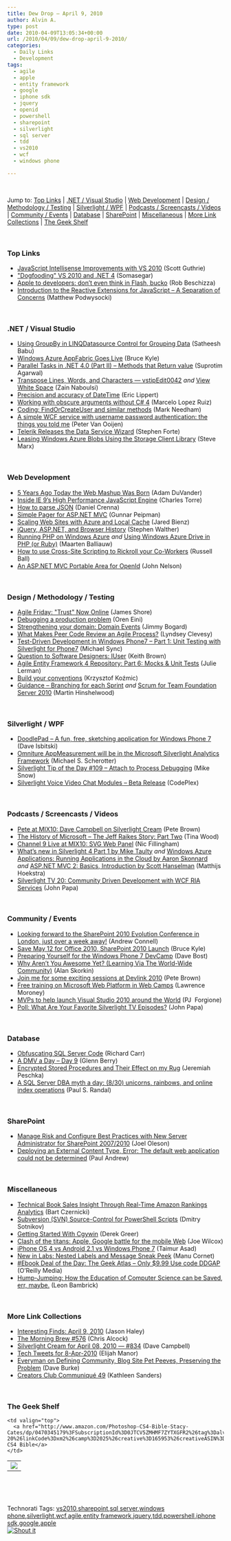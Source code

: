 ```yaml
---
title: Dew Drop – April 9, 2010
author: Alvin A.
type: post
date: 2010-04-09T13:05:34+00:00
url: /2010/04/09/dew-drop-april-9-2010/
categories:
  - Daily Links
  - Development
tags:
  - agile
  - apple
  - entity framework
  - google
  - iphone sdk
  - jquery
  - openid
  - powershell
  - sharepoint
  - silverlight
  - sql server
  - tdd
  - vs2010
  - wcf
  - windows phone

---
```

&#160;

Jump to: [Top Links][1] | [.NET / Visual Studio][2] | [Web Development][3] | [Design / Methodology / Testing][4] | [Silverlight / WPF][5] | [Podcasts / Screencasts / Videos][6] | [Community / Events][7] | [Database][8] | [SharePoint][9] | [Miscellaneous][10] | [More Link Collections][11] | [The Geek Shelf][12] 

&#160;

### <a name="top"></a>Top Links

  * [JavaScript Intellisense Improvements with VS 2010][13] (Scott Guthrie)
  * ["Dogfooding" VS 2010 and .NET 4][14] (Somasegar)
  * [Apple to developers: don&#8217;t even think in Flash, bucko][15] (Rob Beschizza)
  * [Introduction to the Reactive Extensions for JavaScript – A Separation of Concerns][16] (Matthew Podwysocki)

&#160;

### <a name="dotnet"></a>.NET / Visual Studio

  * [Using GroupBy in LINQDatasource Control for Grouping Data][17] (Satheesh Babu)
  * [Windows Azure AppFabric Goes Live][18] (Bruce Kyle)
  * [Parallel Tasks in .NET 4.0 (Part II) – Methods that Return value][19] (Suprotim Agarwal)
  * [Transpose Lines, Words, and Characters &#8212; vstipEdit0042][20] _and_&#160;[View White Space][21] (Zain Naboulsi)
  * [Precision and accuracy of DateTime][22] (Eric Lippert)
  * [Working with obscure arguments without C# 4][23] (Marcelo Lopez Ruiz)
  * [Coding: FindOrCreateUser and similar methods][24] (Mark Needham)
  * [A simple WCF service with username password authentication: the things you told me][25] (Peter Van Ooijen)
  * [Telerik Releases the Data Service Wizard][26] (Stephen Forte)
  * [Leasing Windows Azure Blobs Using the Storage Client Library][27] (Steve Marx)

&#160;

### <a name="web"></a>Web Development

  * [5 Years Ago Today the Web Mashup Was Born][28] (Adam DuVander)
  * [Inside IE 9’s High Performance JavaScript Engine][29] (Charles Torre)
  * [How to parse JSON][30] (Daniel Crenna)
  * [Simple Pager for ASP.NET MVC][31] (Gunnar Peipman)
  * [Scaling Web Sites with Azure and Local Cache][32] (Jared Bienz)
  * [jQuery, ASP.NET, and Browser History][33] (Stephen Walther)
  * [Running PHP on Windows Azure][34] _and_&#160;[Using Windows Azure Drive in PHP (or Ruby)][35] (Maarten Balliauw)
  * [How to use Cross-Site Scripting to Rickroll your Co-Workers][36] (Russell Ball)
  * [An ASP.NET MVC Portable Area for OpenId][37] (John Nelson)

&#160;

### <a name="design"></a>Design / Methodology / Testing

  * [Agile Friday: "Trust" Now Online][38] (James Shore)
  * [Debugging a production problem][39] (Oren Eini)
  * [Strengthening your domain: Domain Events][40] (Jimmy Bogard)
  * [What Makes Peer Code Review an Agile Process?][41] (Lyndsey Clevesy)
  * [Test-Driven Development in Windows Phone7 &#8211; Part 1: Unit Testing with Silverlight for Phone7][42] (Michael Sync)
  * [Question to Software Designers: IUser][43] (Keith Brown)
  * [Agile Entity Framework 4 Repository: Part 6: Mocks & Unit Tests][44] (Julie Lerman)
  * [Build your conventions][45] (Krzysztof Koźmic)
  * [Guidance &#8211; Branching for each Sprint][46] _and_&#160;[Scrum for Team Foundation Server 2010][47] (Martin Hinshelwood)

&#160;

### <a name="silverlight"></a>Silverlight / WPF

  * [DoodlePad – A fun, free, sketching application for Windows Phone 7][48] (Dave Isbitski)
  * [Omniture AppMeasurement will be in the Microsoft Silverlight Analytics Framework][49] (Michael S. Scherotter)
  * [Silverlight Tip of the Day #109 – Attach to Process Debugging][50] (Mike Snow)
  * [Silverlight Voice Video Chat Modules &#8211; Beta Release][51] (CodePlex)

&#160;

### <a name="podcasts"></a>Podcasts / Screencasts / Videos

  * [Pete at MIX10: Dave Campbell on Silverlight Cream][52] (Pete Brown)
  * [The History of Microsoft &#8211; The Jeff Raikes Story: Part Two][53] (Tina Wood)
  * [Channel 9 Live at MIX10: SVG Web Panel][54] (Nic Fillingham)
  * [What&#8217;s new in Silverlight 4 Part 1 by Mike Taulty][55] _and_&#160;[Windows Azure Applications: Running Applications in the Cloud by Aaron Skonnard][56] _and_&#160;[ASP.NET MVC 2: Basics, Introduction by Scott Hanselman][57] (Matthijs Hoekstra)
  * [Silverlight TV 20: Community Driven Development with WCF RIA Services][58] (John Papa)

&#160;

### <a name="events"></a>Community / Events

  * [Looking forward to the SharePoint 2010 Evolution Conference in London, just over a week away!][59] (Andrew Connell)
  * [Save May 12 for Office 2010, SharePoint 2010 Launch][60] (Bruce Kyle)
  * [Preparing Yourself for the Windows Phone 7 DevCamp][61] (Dave Bost)
  * [Why Aren’t You Awesome Yet? (Learning Via The World-Wide Community)][62] (Alan Skorkin)
  * [Join me for some exciting sessions at Devlink 2010][63] (Pete Brown)
  * [Free training on Microsoft Web Platform in Web Camps][64] (Lawrence Moroney)
  * [MVPs to help launch Visual Studio 2010 around the World][65] (PJ&#160; Forgione)
  * [Poll: What Are Your Favorite Silverlight TV Episodes?][66] (John Papa)

&#160;

### <a name="db"></a>Database

  * [Obfuscating SQL Server Code][67] (Richard Carr)
  * [A DMV a Day – Day 9][68] (Glenn Berry)
  * [Encrypted Stored Procedures and Their Effect on my Rug][69] (Jeremiah Peschka)
  * [A SQL Server DBA myth a day: (8/30) unicorns, rainbows, and online index operations][70] (Paul S. Randal)

&#160;

### <a name="sp"></a>SharePoint

  * [Manage Risk and Configure Best Practices with New Server Administrator for SharePoint 2007/2010][71] (Joel Oleson)
  * [Deploying an External Content Type, Error: The default web application could not be determined][72] (Paul Andrew)

&#160;

### <a name="misc"></a>Miscellaneous

  * [Technical Book Sales Insight Through Real-Time Amazon Rankings Analytics][73] (Bart Czernicki)
  * [Subversion (SVN) Source-Control for PowerShell Scripts][74] (Dmitry Sotnikov)
  * [Getting Started With Cgywin][75] (Derek Greer)
  * [Clash of the titans: Apple, Google battle for the mobile Web][76] (Joe Wilcox)
  * [iPhone OS 4 vs Android 2.1 vs Windows Phone 7][77] (Taimur Asad)
  * [New in Labs: Nested Labels and Message Sneak Peek][78] (Manu Cornet)
  * [#Ebook Deal of the Day: The Geek Atlas &#8211; Only $9.99 Use code DDGAP][79] (O&#8217;Reilly Media)
  * [Hump-Jumping: How the Education of Computer Science can be Saved, err, maybe.][80] (Leon Bambrick)

&#160;

### <a name="links"></a>More Link Collections

  * [Interesting Finds: April 9, 2010][81] (Jason Haley)
  * [The Morning Brew #576][82] (Chris Alcock)
  * [Silverlight Cream for April 08, 2010 &#8212; #834][83] (Dave Campbell)
  * [Tech Tweets for 8-Apr-2010][84] (Elijah Manor)
  * [Everyman on Defining Community, Blog Site Pet Peeves, Preserving the Problem][85] (Dave Burke)
  * [Creators Club Communiqué 49][86] (Kathleen Sanders)

&#160;

### <a name="shelf"></a>The Geek Shelf

<table border="0" cellspacing="0" cellpadding="0">
  <tr>
    <td>
      <img data-recalc-dims="1" decoding="async" src="https://i0.wp.com/ecx.images-amazon.com/images/I/51OUyaXrHzL._SL160_.jpg?w=660" />
    </td>
    
    <td valign="top">
      <a href="http://www.amazon.com/Photoshop-CS4-Bible-Stacy-Cates/dp/0470345179%3FSubscriptionId%3D0JTCV5ZMHMF7ZYTXGFR2%26tag%3Dalvinashcraft-20%26linkCode%3Dxm2%26camp%3D2025%26creative%3D165953%26creativeASIN%3D0470345179">Photoshop CS4 Bible</a>
    </td>
  </tr>
</table>

&#160;

<div style="padding-bottom: 0px; margin: 0px; padding-left: 0px; padding-right: 0px; display: inline; float: none; padding-top: 0px" id="scid:C16BAC14-9A3D-4c50-9394-FBFEF7A93539:28ae561d-74c1-4625-b3a1-238b0b427e3c" class="wlWriterSmartContent">
  <!--dotnetkickit-->
</div>

&#160;

<div style="padding-bottom: 0px; margin: 0px; padding-left: 0px; padding-right: 0px; display: inline; float: none; padding-top: 0px" id="scid:0767317B-992E-4b12-91E0-4F059A8CECA8:d77d8394-8906-417a-90aa-bc76224d89d3" class="wlWriterSmartContent">
  Technorati Tags: <a href="http://technorati.com/tags/vs2010" rel="tag">vs2010</a>,<a href="http://technorati.com/tags/sharepoint" rel="tag">sharepoint</a>,<a href="http://technorati.com/tags/sql+server" rel="tag">sql server</a>,<a href="http://technorati.com/tags/windows+phone" rel="tag">windows phone</a>,<a href="http://technorati.com/tags/silverlight" rel="tag">silverlight</a>,<a href="http://technorati.com/tags/wcf" rel="tag">wcf</a>,<a href="http://technorati.com/tags/agile" rel="tag">agile</a>,<a href="http://technorati.com/tags/entity+framework" rel="tag">entity framework</a>,<a href="http://technorati.com/tags/jquery" rel="tag">jquery</a>,<a href="http://technorati.com/tags/tdd" rel="tag">tdd</a>,<a href="http://technorati.com/tags/powershell" rel="tag">powershell</a>,<a href="http://technorati.com/tags/iphone+sdk" rel="tag">iphone sdk</a>,<a href="http://technorati.com/tags/google" rel="tag">google</a>,<a href="http://technorati.com/tags/apple" rel="tag">apple</a>
</div>

<div class="wlWriterHeaderFooter" style="margin:0px; padding:0px 0px 0px 0px;">
  <div class="shoutIt">
    <a rev="vote-for" href="http://dotnetshoutout.com/Submit?url=http%3a%2f%2fwww.alvinashcraft.com%2f2010%2f04%2f09%2fdew-drop-april-9-2010%2f&title=Dew+Drop+-+April+9%2c+2010"><img decoding="async" alt="Shout it" src="http://dotnetshoutout.com/image.axd?url=https://morningdew-bpc6g3a0fgaxdxcu.eastus2-01.azurewebsites.net/2010/04/09/dew-drop-april-9-2010/" style="border:0px" /></a>
  </div>
</div>

 [1]: https://morningdew-bpc6g3a0fgaxdxcu.eastus2-01.azurewebsites.net/#top
 [2]: https://morningdew-bpc6g3a0fgaxdxcu.eastus2-01.azurewebsites.net/#dotnet
 [3]: https://morningdew-bpc6g3a0fgaxdxcu.eastus2-01.azurewebsites.net/#web
 [4]: https://morningdew-bpc6g3a0fgaxdxcu.eastus2-01.azurewebsites.net/#design
 [5]: https://morningdew-bpc6g3a0fgaxdxcu.eastus2-01.azurewebsites.net/#silverlight
 [6]: https://morningdew-bpc6g3a0fgaxdxcu.eastus2-01.azurewebsites.net/#podcasts
 [7]: https://morningdew-bpc6g3a0fgaxdxcu.eastus2-01.azurewebsites.net/#events
 [8]: https://morningdew-bpc6g3a0fgaxdxcu.eastus2-01.azurewebsites.net/#db
 [9]: https://morningdew-bpc6g3a0fgaxdxcu.eastus2-01.azurewebsites.net/#sp
 [10]: https://morningdew-bpc6g3a0fgaxdxcu.eastus2-01.azurewebsites.net/#misc
 [11]: https://morningdew-bpc6g3a0fgaxdxcu.eastus2-01.azurewebsites.net/#links
 [12]: https://morningdew-bpc6g3a0fgaxdxcu.eastus2-01.azurewebsites.net/#shelf
 [13]: http://weblogs.asp.net/scottgu/archive/2010/04/08/javascript-intellisense-improvements-with-vs-2010.aspx
 [14]: http://blogs.msdn.com/somasegar/archive/2010/04/08/dogfooding-vs-2010-and-net-4.aspx
 [15]: http://feedproxy.google.com/~r/boingboing/iBag/~3/Vrh--gusE-Y/apple-to-developers.html
 [16]: http://codebetter.com/blogs/matthew.podwysocki/archive/2010/04/09/introduction-to-the-reactive-extensions-for-javascript-a-separation-of-concerns.aspx
 [17]: http://www.codedigest.com/Articles/ASPNET/303_Using_GroupBy_in_LINQDatasource_Control_for_Grouping_Data.aspx
 [18]: http://blogs.msdn.com/usisvde/archive/2010/04/09/windows-azure-appfabric-goes-live.aspx
 [19]: http://feedproxy.google.com/~r/netCurryRecentArticles/~3/sgfVktuM7Bk/ShowArticle.aspx
 [20]: http://feedproxy.google.com/~r/zainnab/~3/5stjnkEOCJY/transpose-lines-words-and-characters-vstipedit0042.aspx
 [21]: http://feedproxy.google.com/~r/zainnab/~3/dCrGTggqI9s/view-white-space-vstipedit0043.aspx
 [22]: http://blogs.msdn.com/ericlippert/archive/2010/04/08/precision-and-accuracy-of-datetime.aspx
 [23]: http://blogs.msdn.com/marcelolr/archive/2010/04/08/working-with-obscure-arguments-without-c-4.aspx
 [24]: http://feedproxy.google.com/~r/MarkNeedham/~3/5KFj5vnUgAU/
 [25]: http://codebetter.com/blogs/peter.van.ooijen/archive/2010/04/09/a-simple-wcf-service-with-username-password-authentication-the-things-you-told-me.aspx
 [26]: http://feedproxy.google.com/~r/StephenFortesBlog/~3/C-IaoLv-EXQ/PermaLink,guid,d7065244-dbc4-4b7d-90d9-a9e02ea20420.aspx
 [27]: http://blog.smarx.com/posts/leasing-windows-azure-blobs-using-the-storage-client-library
 [28]: http://feedproxy.google.com/~r/ProgrammableWeb/~3/OcE9g5lcUqY/
 [29]: http://channel9.msdn.com/shows/Going+Deep/Inside-IE-9s-High-Performance-JavaScript-Engine/
 [30]: http://feedproxy.google.com/~r/Dimebrain/~3/kR0tYiawRqA/how-to-parse-json.html
 [31]: http://feeds.dzone.com/~r/zones/dotnet/~3/-joCCbY4vAg/simple-pager-aspnet-mvc
 [32]: http://channel9.msdn.com/posts/jbienz/Scaling-Web-Sites-with-Azure-and-Local-Cache/
 [33]: http://feedproxy.google.com/~r/StephenWalther/~3/G-T71J9FwrQ/jquery-asp.net-and-browser-history.aspx
 [34]: http://blog.maartenballiauw.be/post.aspx?id=f8584f8a-3749-4cfb-abb2-53a2f46d99c1
 [35]: http://blog.maartenballiauw.be/post.aspx?id=f3ace259-ad14-4398-bbbc-47647b0e04d5
 [36]: http://feedproxy.google.com/~r/caffeinatedcoder/ProY/~3/a4sNUgJt13U/
 [37]: http://www.johncoder.com/dasblog/2010/04/09/AnASPNETMVCPortableAreaForOpenId.aspx
 [38]: http://jamesshore.com/Blog/Agile-Friday-Trust-Now-Online.html
 [39]: http://feedproxy.google.com/~r/AyendeRahien/~3/_pEZIgmxj5s/debugging-a-production-problem.aspx
 [40]: http://feedproxy.google.com/~r/LosTechies/~3/8gdKkRjEKtc/strengthening-your-domain-domain-events.aspx
 [41]: http://feeds.dzone.com/~r/zones/dotnet/~3/RoV4Cf_9a_s/what-makes-peer-code-review-agile
 [42]: http://feeds.dzone.com/~r/zones/dotnet/~3/dB57x7yglds/test-driven-development
 [43]: http://www.pluralsight-training.net/community/blogs/keith/archive/2010/04/08/question-to-software-designers-iuser.aspx
 [44]: http://thedatafarm.com/blog/data-access/agile-entity-framework-4-repository-part-6-mocks-amp-unit-tests/
 [45]: http://feedproxy.google.com/~r/Devlicious/~3/W6J1pnJ3rfY/build-your-conventions.aspx
 [46]: http://feedproxy.google.com/~r/MartinHinshelwood/~3/_M8MkJ2D_Qc/creating-a-branch-for-every-sprint.aspx
 [47]: http://feedproxy.google.com/~r/MartinHinshelwood/~3/fH_Tu1ZC1wo/scrum-for-team-foundation-server-2010.aspx
 [48]: http://blogs.msdn.com/davedev/archive/2010/04/08/doodlepad-a-fun-free-sketching-application-for-windows-phone-7.aspx
 [49]: http://feedproxy.google.com/~r/Synergist/~3/Cd0rRwJPuiQ/omniture-appmeasurement-will-be-in-the-microsoft-silverlight-analytics-framework.aspx
 [50]: http://feedproxy.google.com/~r/MikeSnowBlog/~3/ZErsHAeJZOE/silverlight-tip-of-the-day-109-attach-to-process-debugging.aspx
 [51]: http://silverlightvideochat.codeplex.com/releases/view/43242
 [52]: http://channel9.msdn.com/posts/Psychlist1972/Pete-at-MIX10-Dave-Campbell-on-Silverlight-Cream/
 [53]: http://channel9.msdn.com/shows/History/The-History-of-Microsoft-The-Jeff-Raikes-Story-Part-Two/
 [54]: http://channel9.msdn.com/posts/NicFill/Channel-9-Live-at-MIX10-SVG-Panel/
 [55]: http://channel9.msdn.com/posts/matthijs/Whats-new-in-Silverlight-4-Part-1-by-Mike-Taulty/
 [56]: http://channel9.msdn.com/posts/matthijs/Windows-Azure-Applications-Running-Applications-in-the-Cloud-by-Aaron-Skonnard/
 [57]: http://channel9.msdn.com/posts/matthijs/ASPNET-MVC-2-Basics-Introduction-by-Scott-Hanselman/
 [58]: http://channel9.msdn.com/shows/SilverlightTV/Silverlight-TV-20-Community-Driven-Development-with-WCF-RIA-Services/
 [59]: http://feedproxy.google.com/~r/AndrewConnell/~3/lbT5QdHkW3Y/looking-forward-to-the-sharepoint-2010-evolution-conference-in-london.aspx
 [60]: http://blogs.msdn.com/usisvde/archive/2010/04/09/save-may-12-for-office-2010-sharepoint-2010-launch.aspx
 [61]: http://feedproxy.google.com/~r/DaveBost/~3/5lV1Js2cnIU/
 [62]: http://www.skorks.com/2010/04/why-arent-you-awesome-yet-learning-via-the-world-wide-community/
 [63]: http://feedproxy.google.com/~r/PeteBrown/~3/gdA6eGle4OE/join-me-for-some-exciting-sessions-at-devlink-2010
 [64]: http://blogs.msdn.com/webplatform/archive/2010/04/09/free-training-on-microsoft-web-platform-in-web-camps.aspx
 [65]: http://blogs.msdn.com/mvpawardprogram/archive/2010/04/08/mvps-help-launch-visual-studio-2010-around-the-world.aspx
 [66]: http://feedproxy.google.com/~r/JohnPapa/~3/l9y4gOjdBZE/
 [67]: http://feedproxy.google.com/~r/BlackwaspLatestAdditions/~3/K7ytLh9sPl4/SQLWithEncryption.aspx
 [68]: http://www.sqlservercentral.com/blogs/glennberry/archive/2010/04/09/a-dmv-a-day-_1320_-day-9.aspx
 [69]: http://feedproxy.google.com/~r/facility9/~3/Lem3NoNb5Yo/encrypted-stored-procedures-and-their-effect-on-my-rug
 [70]: http://feedproxy.google.com/~r/PaulSRandal/~3/PcbZ2cuDjus/post.aspx
 [71]: http://feedproxy.google.com/~r/JoelsSharepointLand/~3/SVDhjNNGdBw/ViewPost.aspx
 [72]: http://blogs.msdn.com/pandrew/archive/2010/04/08/deploying-an-external-content-type-error-the-default-web-application-could-not-be-determined.aspx
 [73]: http://silverlighthack.com/post.aspx?id=f44bf8ef-31f0-4d7d-b99a-5610b6efd79e
 [74]: http://dmitrysotnikov.wordpress.com/2010/04/09/subversion-svn-source-control-for-powershell-scripts/
 [75]: http://feedproxy.google.com/~r/LosTechies/~3/bqw5r2-J7E4/getting-started-with-cgywin.aspx
 [76]: http://feeds.betanews.com/~r/bn/~3/QDlgM6CrFso/1270766852
 [77]: http://feedproxy.google.com/~r/RedmondPie/~3/htEAwRuzNCg/
 [78]: http://feedproxy.google.com/~r/OfficialGmailBlog/~3/3U1EpWjs33w/new-in-labs-nested-labels-and-message.html
 [79]: http://feeds.oreilly.com/~r/oreilly/news/~3/IoCjBiCYMR8/
 [80]: http://www.secretgeek.net/humpjump.asp
 [81]: http://jasonhaley.com/blog/post.aspx?id=eade96cc-2233-4339-a533-da28058b1808
 [82]: http://feedproxy.google.com/~r/ReflectivePerspective/~3/IjttkzYxKUk/
 [83]: http://geekswithblogs.net/WynApseTechnicalMusings/archive/2010/04/08/139164.aspx
 [84]: http://elijahmanor.com/webdevdotnet/post.aspx?id=4d0d458f-4c49-4e46-8a05-109fe5d554cb
 [85]: http://feedproxy.google.com/~r/DaveBurke/~3/UeLFb1xHxEI/post.aspx
 [86]: http://blogs.msdn.com/xna/archive/2010/04/08/creators-club-communiqu-49.aspx